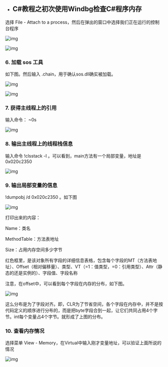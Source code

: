 - ## C#教程之初次使用Windbg检查C#程序内存

选择 File - Attach to a process，然后在弹出的窗口中选择我们正在运行的控制台程序

![img](https://www.xin3721.com/articlelist/uploads/allimg/190413/192T31443-3.png)

![img](https://www.xin3721.com/articlelist/uploads/allimg/190413/192T36464-4.png)

### 6. 加载 sos 工具

如下图。然后输入 .chain，用于确认sos.dll确实被加载。

![img](https://www.xin3721.com/articlelist/uploads/allimg/190413/192T3B21-5.png)

![img](https://www.xin3721.com/articlelist/uploads/allimg/190413/192T35291-6.png)

### 7. 获得主线程上的引用

输入命令： ~0s 

 ![img](https://www.xin3721.com/articlelist/uploads/allimg/190413/192T33a0-7.png)

### 8. 输出主线程上的线程栈信息

输入命令 !clsstack -l 。可以看到，main方法有一个局部变量，地址是 0x020c2350

![img](https://www.xin3721.com/articlelist/uploads/allimg/190413/192T31505-8.png)

### 9. 输出局部变量的信息

!dumpobj /d 0x020c2350 。如下图

![img](https://www.xin3721.com/articlelist/uploads/allimg/190413/192T3IM-9.png)

打印出来的内容：

Name：类名

MethodTable：方法表地址

Size：占用内存空间多少字节

红色框里，是该对象所有字段的详细信息表格，包含每个字段的MT（方法表地址）、Offset（相对偏移量）、类型、VT（=1：值类型，=0：引用类型）、Attr（静态的还是实例的）、字段值、字段名称

注意，在offset中，可以看到每个字段在内存的分布，如下图。

![img](https://www.xin3721.com/articlelist/uploads/allimg/190413/192T36104-10.png)

 

这么分布是为了字段对齐。即，CLR为了节省空间，各个字段在内存中，并不是按代码定义的顺序进行分布的，而是把byte字段合到一起，让它们共同占用4个字节。int每个变量占4个字节。就形成了上图的分布。

### 10. 查看内存情况

选择菜单 View - Memory，在Virtual中输入刚才变量地址，可以验证上面所说的情况

![img](https://www.xin3721.com/articlelist/uploads/allimg/190413/192T32M8-11.png)